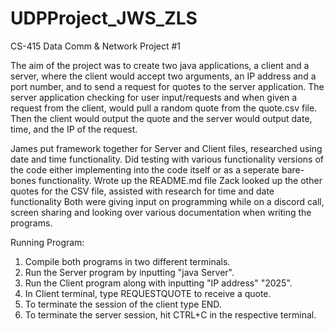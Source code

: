 # UDPProject_JWS_ZLS

 CS-415 Data Comm & Network Project #1
 
 The aim of the project was to create two java applications, a client and a server, where the client would accept two arguments, an IP address and a port number, and to send a request for quotes to the server application. The server application checking for user input/requests and when given a request from the client, would pull a random quote from the quote.csv file. Then the client would output the quote and the server would output date, time, and the IP of the request.
 
 James put framework together for Server and Client files, researched using date and time functionality. Did testing with various functionality versions of the code either implementing into the code itself or as a seperate bare-bones functionality. Wrote up the README.md file
 Zack looked up the other quotes for the CSV file, assisted with research for time and date functionality
 Both were giving input on programming while on a discord call, screen sharing and looking over various documentation when writing the programs.

Running Program:
1. Compile both programs in two different terminals.
2. Run the Server program by inputting "java Server".
3. Run the Client program along with inputting "IP address" "2025".
4. In Client terminal, type REQUESTQUOTE to receive a quote.
5. To terminate the session of the client type END.
6. To terminate the server session, hit CTRL+C in the respective terminal.
